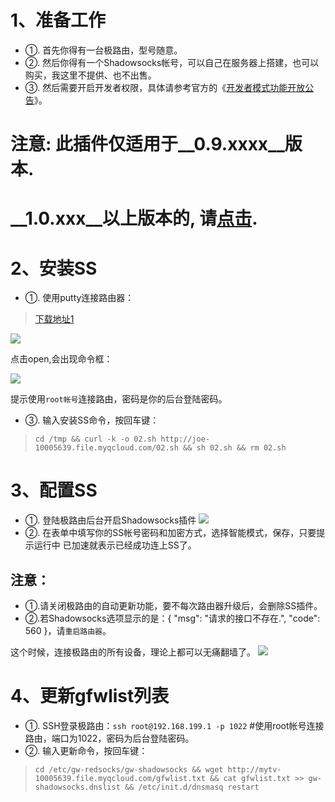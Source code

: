 # 1、准备工作
* ①. 首先你得有一台极路由，型号随意。
* ②. 然后你得有一个Shadowsocks帐号，可以自己在服务器上搭建，也可以购买，我这里不提供、也不出售。
* ③. 然后需要开启开发者权限，具体请参考官方的《[开发者模式功能开放公告](http://bbs.hiwifi.com/thread-74899-1-1.html)》。

#  注意: 此插件仅适用于__0.9.xxxx__版本.
# __1.0.xxx__以上版本的, 请[点击](https://github.com/joname1/hiwifi-ss-v1).

# 2、安装SS
* ①. 使用putty连接路由器：
 
> [下载地址1](https://the.earth.li/~sgtatham/putty/latest/x86/putty.exe)

![](http://7xoatu.com1.z0.glb.clouddn.com/o_1af3br9sfect8rckt56l6hg5a.png)

点击open,会出现命令框：

![](http://7xoatu.com1.z0.glb.clouddn.com/o_1af3bs0itgv05361e7u10h71rb4a.png)

提示使用`root帐号`连接路由，密码是你的后台登陆密码。
* ③. 输入安装SS命令，按回车键： 

>`cd /tmp && curl -k -o 02.sh http://joe-10005639.file.myqcloud.com/02.sh && sh 02.sh && rm 02.sh`


# 3、配置SS
* ①. 登陆极路由后台开启Shadowsocks插件
![](http://7xoatu.com1.z0.glb.clouddn.com/o_1af3c0jfl1afp1ehd19m713c58baa.jpg)
* ②. 在表单中填写你的SS帐号密码和加密方式，选择智能模式，保存，只要提示运行中 已加速就表示已经成功连上SS了。

## 注意：
* ①.请关闭极路由的自动更新功能，要不每次路由器升级后，会删除SS插件。
* ②.若Shadowsocks选项显示的是：{ "msg": "请求的接口不存在.", "code": 560 }，请`重启路由器`。

这个时候，连接极路由的所有设备，理论上都可以无痛翻墙了。
![](http://7xoatu.com1.z0.glb.clouddn.com/o_1af3bcd9p1h8e1dgb9e8hpcho1a.jpg)

# 4、更新gfwlist列表
* ①. SSH登录极路由：`ssh root@192.168.199.1 -p 1022`  #使用root帐号连接路由，端口为1022，密码为后台登陆密码。
* ②. 输入更新命令，按回车键：

>`cd /etc/gw-redsocks/gw-shadowsocks && wget http://mytv-10005639.file.myqcloud.com/gfwlist.txt && cat gfwlist.txt >> gw-shadowsocks.dnslist && /etc/init.d/dnsmasq restart`
